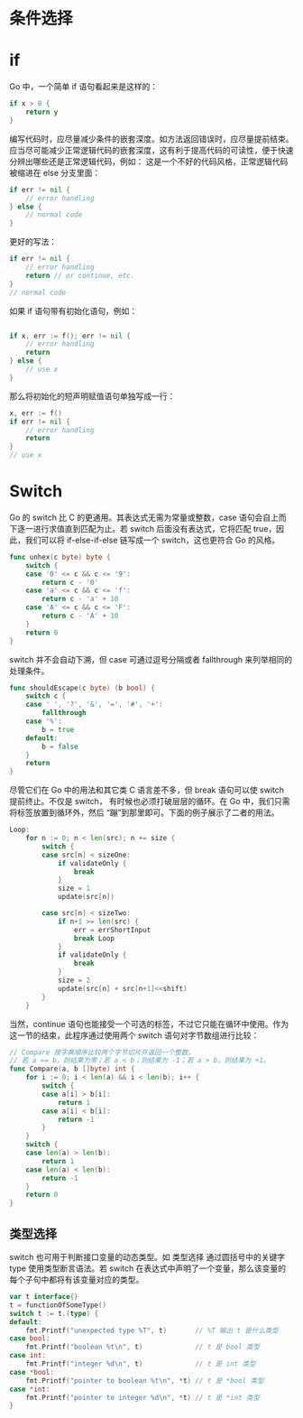# 条件选择

# if

Go 中，一个简单 if 语句看起来是这样的：

```go
if x > 0 {
    return y
}
```

编写代码时，应尽量减少条件的嵌套深度。如方法返回错误时，应尽量提前结束。应当尽可能减少正常逻辑代码的嵌套深度，这有利于提高代码的可读性，便于快速分辨出哪些还是正常逻辑代码，例如：
这是一个不好的代码风格，正常逻辑代码被缩进在 else 分支里面：

```go
if err != nil {
	// error handling
} else {
	// normal code
}
```

更好的写法：

```go
if err != nil {
	// error handling
	return // or continue, etc.
}
// normal code
```

如果 if 语句带有初始化语句，例如：

```go

if x, err := f(); err != nil {
	// error handling
	return
} else {
	// use x
}
```

那么将初始化的短声明赋值语句单独写成一行：

```go
x, err := f()
if err != nil {
	// error handling
	return
}
// use x
```

# Switch

Go 的 switch 比 C 的更通用。其表达式无需为常量或整数，case 语句会自上而下逐一进行求值直到匹配为止。若 switch 后面没有表达式，它将匹配 true，因此，我们可以将 if-else-if-else 链写成一个 switch，这也更符合 Go 的风格。

```go
func unhex(c byte) byte {
	switch {
	case '0' <= c && c <= '9':
		return c - '0'
	case 'a' <= c && c <= 'f':
		return c - 'a' + 10
	case 'A' <= c && c <= 'F':
		return c - 'A' + 10
	}
	return 0
}
```

switch 并不会自动下溯，但 case 可通过逗号分隔或者 fallthrough 来列举相同的处理条件。

```go
func shouldEscape(c byte) (b bool) {
	switch c {
	case ' ', '?', '&', '=', '#', '+':
		fallthrough
    case '%':
		b = true
	default:
		b = false
	}
	return
}
```

尽管它们在 Go 中的用法和其它类 C 语言差不多，但 break 语句可以使 switch 提前终止。不仅是 switch， 有时候也必须打破层层的循环。在 Go 中，我们只需将标签放置到循环外，然后 “蹦”到那里即可。下面的例子展示了二者的用法。

```go
Loop:
	for n := 0; n < len(src); n += size {
		switch {
		case src[n] < sizeOne:
			if validateOnly {
				break
			}
			size = 1
			update(src[n])

		case src[n] < sizeTwo:
			if n+1 >= len(src) {
				err = errShortInput
				break Loop
			}
			if validateOnly {
				break
			}
			size = 2
			update(src[n] + src[n+1]<<shift)
		}
	}
```

当然，continue 语句也能接受一个可选的标签，不过它只能在循环中使用。作为这一节的结束，此程序通过使用两个 switch 语句对字节数组进行比较：

```go
// Compare 按字典顺序比较两个字节切片并返回一个整数。
// 若 a == b，则结果为零；若 a < b；则结果为 -1；若 a > b，则结果为 +1。
func Compare(a, b []byte) int {
	for i := 0; i < len(a) && i < len(b); i++ {
		switch {
		case a[i] > b[i]:
			return 1
		case a[i] < b[i]:
			return -1
		}
	}
	switch {
	case len(a) > len(b):
		return 1
	case len(a) < len(b):
		return -1
	}
	return 0
}
```

## 类型选择

switch 也可用于判断接口变量的动态类型。如 类型选择 通过圆括号中的关键字 type 使用类型断言语法。若 switch 在表达式中声明了一个变量，那么该变量的每个子句中都将有该变量对应的类型。

```go
var t interface{}
t = functionOfSomeType()
switch t := t.(type) {
default:
	fmt.Printf("unexpected type %T", t)       // %T 输出 t 是什么类型
case bool:
	fmt.Printf("boolean %t\n", t)             // t 是 bool 类型
case int:
	fmt.Printf("integer %d\n", t)             // t 是 int 类型
case *bool:
	fmt.Printf("pointer to boolean %t\n", *t) // t 是 *bool 类型
case *int:
	fmt.Printf("pointer to integer %d\n", *t) // t 是 *int 类型
}
```
